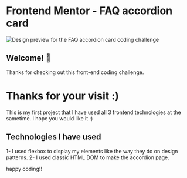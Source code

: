 # Frontend Mentor - FAQ accordion card

![Design preview for the FAQ accordion card coding challenge](./design/desktop-preview.jpg)

## Welcome! 👋

Thanks for checking out this front-end coding challenge.

# Thanks for your visit :)
This is my first project that I have used all 3 frontend technologies at the sametime. I hope you would like it :)

## Technologies I have used
1- I used flexbox to display my elements like the way they do on design patterns.
2- I used classic HTML DOM to make the accordion page.

happy coding!!
